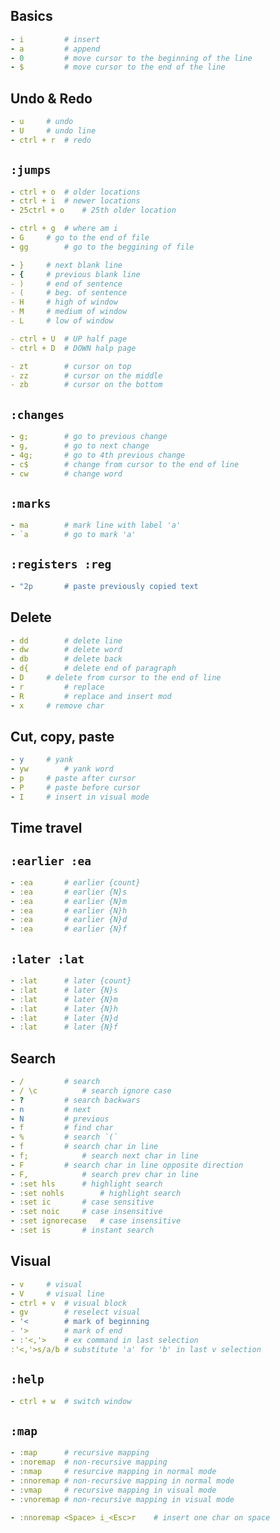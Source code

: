 Basics
------ 
```yml
- i 		# insert
- a 		# append
- 0 		# move cursor to the beginning of the line
- $ 		# move cursor to the end of the line 
```

Undo & Redo
-----------
```yml
- u		# undo
- U		# undo line
- ctrl + r	# redo
```

`:jumps`
--------
```yml
- ctrl + o	# older locations
- ctrl + i	# newer locations
- 25ctrl + o	# 25th older location

- ctrl + g	# where am i
- G		# go to the end of file
- gg		# go to the beggining of file

- }		# next blank line
- {		# previous blank line
- )		# end of sentence
- (		# beg. of sentence
- H		# high of window
- M		# medium of window
- L		# low of window

- ctrl + U	# UP half page
- ctrl + D	# DOWN halp page

- zt 		# cursor on top
- zz		# cursor on the middle
- zb		# cursor on the bottom
```

`:changes`
----------
```yml
- g;		# go to previous change
- g,		# go to next change 
- 4g;		# go to 4th previous change
- c$		# change from cursor to the end of line 
- cw		# change word
```

`:marks`
--------
```yml
- ma		# mark line with label 'a'
- `a 		# go to mark 'a'
```

`:registers :reg`
-----------------
```yml
- "2p		# paste previously copied text
```

Delete
------
```yml
- dd		# delete line
- dw		# delete word
- db		# delete back
- d{		# delete end of paragraph
- D		# delete from cursor to the end of line
- r 		# replace
- R 		# replace and insert mod
- x		# remove char
```

Cut, copy, paste
----------------
```yml
- y		# yank
- yw		# yank word
- p		# paste after cursor
- P		# paste before cursor
- I		# insert in visual mode
```

Time travel
-----------
`:earlier :ea`
--------------
```yml
- :ea		# earlier {count}	
- :ea		# earlier {N}s		
- :ea		# earlier {N}m		
- :ea		# earlier {N}h		
- :ea		# earlier {N}d		
- :ea		# earlier {N}f		
```
			
`:later :lat`
-------------
```yml
- :lat		# later {count}					
- :lat		# later {N}s					
- :lat		# later {N}m
- :lat		# later {N}h					
- :lat		# later {N}d					
- :lat		# later {N}f		
```
			
Search
------
```yml
- /			# search
- / \c			# search ignore case
- ?			# search backwars
- n			# next
- N			# previous
- f			# find char
- %			# search `(`
- f			# search char in line
- f;			# search next char in line
- F			# search char in line opposite direction
- F,			# search prev char in line
- :set hls		# highlight search
- :set nohls		# highlight search  
- :set ic		# case sensitive 
- :set noic		# case insensitive 
- :set ignorecase	# case insensitive 
- :set is		# instant search
```

## Visual
```yml
- v		# visual
- V		# visual line
- ctrl + v	# visual block 
- gv 		# reselect visual
- '<		# mark of beginning
- '>		# mark of end
- :'<,'>	# ex command in last selection
:'<,'>s/a/b	# substitute 'a' for 'b' in last v selection
```


`:help`
-------
```yml
- ctrl + w	# switch window
```

`:map`
------
```yml
- :map		# recursive mapping
- :noremap 	# non-recursive mapping
- :nmap		# resurcive mapping in normal mode
- :nnoremap	# non-recursive mapping in normal mode
- :vmap 	# recursive mapping in visual mode
- :vnoremap	# non-recursive mapping in visual mode
```

``` yml
- :nnoremap <Space> i_<Esc>r	# insert one char on space
```
